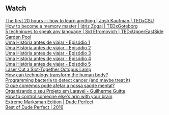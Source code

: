 ﻿## Watch

[The first 20 hours -- how to learn anything | Josh Kaufman | TEDxCSU][1]  
[How to become a memory master | Idriz Zogaj | TEDxGoteborg][2]  
[5 techniques to speak any language | Sid Efromovich | TEDxUpperEastSide][3]  
[Garden Pool][4]  
[Uma História antes de viajar - Episódio 1][5]  
[Uma História antes de viajar - Episódio 2][6]  
[Uma História antes de viajar - Episódio 3][7]  
[Uma História antes de viajar - Episódio 4][8]  
[Uma História antes de viajar - Episódio 5][9]  
[Laser Cut a Slot-Together Octopus Lamp][10]  
[How can technology transform the human body?][11]  
[Programming bacteria to detect cancer (and maybe treat it)][12]  
[O que comemos pode afetar a nossa saúde mental?][13]  
[Organizando o seu Projeto em Laravel - Guilherme Guitte][14]  
[How to control someone else's arm with your brain][15]  
[Extreme Marksman Edition | Dude Perfect][16]  
[Best of Dude Perfect | 2016][17]  

[1]: https://www.youtube.com/watch?v=5MgBikgcWnY
[2]: https://www.youtube.com/watch?v=9ebJlcZMx3c
[3]: https://www.youtube.com/watch?v=-WLHr1_EVtQ
[4]: https://vimeo.com/47036399
[5]: https://www.youtube.com/watch?v=BcYexU2irvk
[6]: https://www.youtube.com/watch?v=AaGCDgszVVE
[7]: https://www.youtube.com/watch?v=P09iqvYWdqM
[8]: https://www.youtube.com/watch?v=Lipecja_u8k
[9]: https://www.youtube.com/watch?v=cIrelCqhxI8
[10]: https://www.youtube.com/watch?v=geWmCx6NgpM
[11]: http://www.ted.com/talks/lucy_mcrae_how_can_technology_transform_the_human_body
[12]: http://www.ted.com/talks/tal_danino_we_can_use_bacteria_to_detect_cancer_and_maybe_treat_it
[13]: https://www.youtube.com/watch?v=KFowNIMdLiI
[14]: https://www.youtube.com/watch?v=GCfdj2MCOCo
[15]: http://www.ted.com/talks/greg_gage_how_to_control_someone_else_s_arm_with_your_brain
[16]: https://www.youtube.com/watch?v=Y7MWr_u-dqs
[17]: https://www.youtube.com/watch?v=kxgB2-ZpZeY
